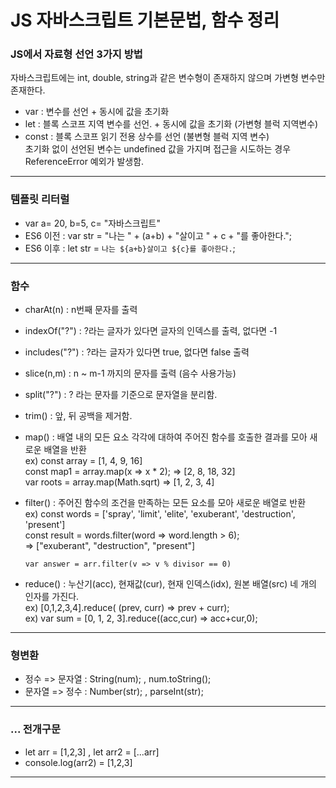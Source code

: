 # JS 자바스크립트 기본문법, 함수 정리

### JS에서 자료형 선언 3가지 방법

자바스크립트에는 int, double, string과 같은 변수형이 존재하지 않으며 가변형 변수만 존재한다.   

- var : 변수를 선언 + 동시에 값을 초기화   
- let : 블록 스코프 지역 변수를 선언. + 동시에 값을 초기화 (가변형 블럭 지역변수)   
- const : 블록 스코프 읽기 전용 상수를 선언 (불변형 블럭 지역  변수)   
초기화 없이 선언된 변수는 undefined 값을 가지며 접근을 시도하는 경우 ReferenceError 예외가 발생함.

---
### 템플릿 리터럴
- var a= 20, b=5, c= "자바스크립트"
- ES6 이전 : var str = "나는 " + (a+b) + "살이고 " + c + "를 좋아한다.";
- ES6 이후 : let str = `나는 ${a+b}살이고 ${c}를 좋아한다.`;
---
### 함수
- charAt(n) : n번째 문자를 출력
- indexOf("?") : ?라는 글자가 있다면 글자의 인덱스를 출력, 없다면 -1
- includes("?") : ?라는 글자가 있다면 true, 없다면 false 출력
- slice(n,m) : n ~ m-1 까지의 문자를 출력 (음수 사용가능)
- split("?") : ? 라는 문자를 기준으로 문자열을 분리함.
- trim() : 앞, 뒤 공백을 제거함.
- map() : 배열 내의 모든 요소 각각에 대하여 주어진 함수를 호출한 결과를 모아 새로운 배열을 반환   
  ex) const array = [1, 4, 9, 16]   
      const map1 = array.map(x => x * 2);  => [2, 8, 18, 32]   
      var roots = array.map(Math.sqrt) => [1, 2, 3, 4]   
      
- filter() : 주어진 함수의 조건을 만족하는 모든 요소를 모아 새로운 배열로 반환   
  ex) const words = ['spray', 'limit', 'elite', 'exuberant', 'destruction', 'present']   
      const result = words.filter(word => word.length > 6);    
      => ["exuberant", "destruction", "present"]   
      
      var answer = arr.filter(v => v % divisor == 0)

- reduce() : 누산기(acc), 현재값(cur), 현재 인덱스(idx), 원본 배열(src) 네 개의 인자를 가진다.   
  ex) [0,1,2,3,4].reduce( (prev, curr) => prev + curr);    
  ex) var sum = [0, 1, 2, 3].reduce((acc,cur) => acc+cur,0);   
---
### 형변환
- 정수 => 문자열 : String(num); , num.toString();
- 문자열 => 정수 : Number(str); , parseInt(str);
---
### ... 전개구문
- let arr = [1,2,3] , let arr2 = [...arr]
- console.log(arr2) = [1,2,3]
---


